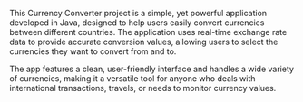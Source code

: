 This Currency Converter project is a simple, yet powerful application developed in Java, designed to help users easily convert currencies between different countries. The application uses real-time exchange rate data to provide accurate conversion values, allowing users to select the currencies they want to convert from and to.

The app features a clean, user-friendly interface and handles a wide variety of currencies, making it a versatile tool for anyone who deals with international transactions, travels, or needs to monitor currency values.
